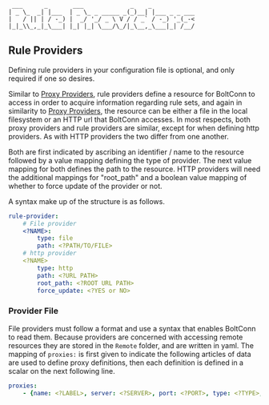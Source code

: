 ```text
 ___      _       ___             _    _
| _ \_  _| |___  | _ \_ _ _____ _(_)__| |___ _ _ ___
|   / || | / -_) |  _/ '_/ _ \ V / / _` / -_) '_(_-<
|_|_\\_,_|_\___| |_| |_| \___/\_/|_\__,_\___|_| /__/

```

Rule Providers
--------------

Defining rule providers in your configuration file is optional, and only required if one so desires. 

Similar to [Proxy Providers](proxy-provider.md), rule providers define a resource for BoltConn to
access in order to acquire information regarding rule sets, and again in similarity to [Proxy
Providers](proxy-provider.md), the resource can be either a file in the local filesystem or an HTTP
url that BoltConn accesses. In most respects, both proxy providers and rule providers are similar,
except for when defining http providers. As with HTTP providers the two differ from one another.

Both are first indicated by ascribing an identifier / name to the resource followed by a value
mapping defining the type of provider. The next value mapping for both defines the path to the
resource. HTTP providers will need the additional mappings for "root_path" and a boolean value
mapping of whether to force update of the provider or not. 

A syntax make up of the structure is as follows.

```yaml
rule-provider:
	# File provider
	<?NAME>:
		type: file
		path: <?PATH/TO/FILE>
	# http provider
	<?NAME>
		type: http
		path: <?URL PATH>
		root_path: <?ROOT URL PATH>
		force_update: <?YES or NO>
```

### Provider File

File providers must follow a format and use a syntax that enables BoltConn to read them. Because
providers are concerned with accessing remote resources they are stored in the `Remote` folder, and
are written in yaml. The mapping of `proxies:` is first given to indicate the following articles of
data are used to define proxy definitions, then each definition is defined in a scalar on the next
following line. 

```yaml
proxies:
	- {name: <?LABEL>, server: <?SERVER>, port: <?PORT>, type: <?TYPE>, cipher: <?CIPHER>, password: <?password>, udp: <?T or F> }
```
